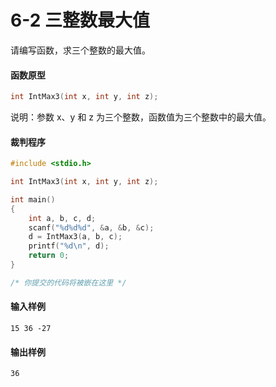 # 6-2 三整数最大值

请编写函数，求三个整数的最大值。

#### 函数原型

```c
int IntMax3(int x, int y, int z);
```

说明：参数 x、y 和 z 为三个整数，函数值为三个整数中的最大值。

#### 裁判程序

```c++
#include <stdio.h>

int IntMax3(int x, int y, int z);

int main()
{
	int a, b, c, d;
	scanf("%d%d%d", &a, &b, &c);
	d = IntMax3(a, b, c);
	printf("%d\n", d);
	return 0;
}

/* 你提交的代码将被嵌在这里 */
```

#### 输入样例
```in
15 36 -27

```
#### 输出样例
```out
36

```
